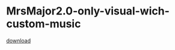 # MrsMajor2.0-only-visual-wich-custom-music
[download](https://drive.google.com/file/d/1VzEsEqhZ_7C489_BJzgdd88NmZeZoUNe/view?export=download)
